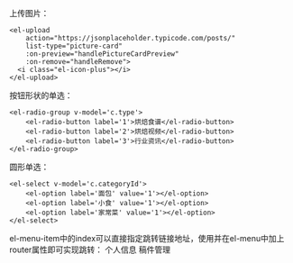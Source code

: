 上传图片：
```
<el-upload
    action="https://jsonplaceholder.typicode.com/posts/"
    list-type="picture-card"
    :on-preview="handlePictureCardPreview"
    :on-remove="handleRemove">
  <i class="el-icon-plus"></i>
</el-upload>
```

按钮形状的单选：
```
<el-radio-group v-model='c.type'>
    <el-radio-button label='1'>烘焙食谱</el-radio-button>
    <el-radio-button label='2'>烘焙视频</el-radio-button>
    <el-radio-button label='3'>行业资讯</el-radio-button>
</el-radio-group>
```

圆形单选：
```
<el-select v-model='c.categoryId'>
    <el-option label='面包' value='1'></el-option>
    <el-option label='小食' value='1'></el-option>
    <el-option label='家常菜' value='1'></el-option>
</el-select>
```

el-menu-item中的index可以直接指定跳转链接地址，使用并在el-menu中加上router属性即可实现跳转：
<el-menu active-text-color='orange' router style='border: 0'>
    <el-menu-item index="/personal/index">个人信息</el-menu-item>
    <el-menu-item index="/personal/management">稿件管理</el-menu-item>
</el-menu>

